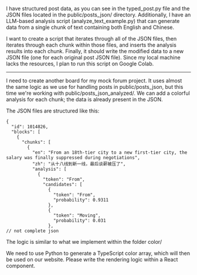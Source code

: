 I have structured post data, as you can see in the typed_post.py file and the JSON files located in the public/posts_json/ directory. Additionally, I have an LLM-based analysis script (analyze_text_example.py) that can generate data from a single chunk of text containing both English and Chinese.

I want to create a script that iterates through all of the JSON files, then iterates through each chunk within those files, and inserts the analysis results into each chunk. Finally, it should write the modified data to a new JSON file (one for each original post JSON file). Since my local machine lacks the resources, I plan to run this script on Google Colab.

---

I need to create another board for my mock forum project. It uses almost the same logic as we use for handling posts in public/posts_json, but this time we're working with public/posts_json_analyzed/. We can add a colorful analysis for each chunk; the data is already present in the JSON.

The JSON files are structured like this:

```
{
  "id": 1014826,
  "blocks": [
    {
      "chunks": [
        {
          "en": "From an 18th-tier city to a new first-tier city, the salary was finally suppressed during negotiations",
          "zh": "从十八线到新一线，最后谈薪被压了",
          "analysis": [
            {
              "token": "From",
              "candidates": [
                {
                  "token": "From",
                  "probability": 0.9311
                },
                {
                  "token": "Moving",
                  "probability": 0.031
                },
// not complete json
```

The logic is similar to what we implement within the folder color/

We need to use Python to generate a TypeScript color array, which will then be used on our website. Please write the rendering logic within a React component.